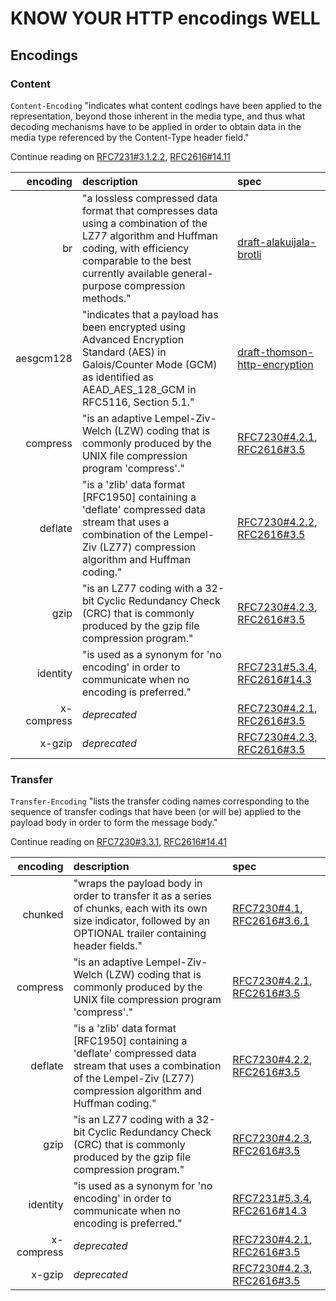 # KNOW YOUR HTTP encodings WELL

## Encodings

### Content

`Content-Encoding` "indicates what content codings have been applied to the representation, beyond those inherent in the media type, and thus what decoding mechanisms have to be applied in order to obtain data in the media type referenced by the Content-Type header field."

Continue reading on [RFC7231#3.1.2.2](https://tools.ietf.org/html/rfc7231#section-3.1.2.2),  [RFC2616#14.11](https://tools.ietf.org/html/rfc2616#section-14.11)

encoding | description | spec
-------: | :---------- | :---
br | "a lossless compressed data format that compresses data using a combination of the LZ77 algorithm and Huffman coding, with efficiency comparable to the best currently available general-purpose compression methods." | [draft-alakuijala-brotli](https://tools.ietf.org/html/draft-alakuijala-brotli)
aesgcm128 | "indicates that a payload has been encrypted using Advanced Encryption Standard (AES) in Galois/Counter Mode (GCM) as identified as AEAD_AES_128_GCM in RFC5116, Section 5.1." | [draft-thomson-http-encryption](https://tools.ietf.org/html/draft-thomson-http-encryption)
compress | "is an adaptive Lempel-Ziv-Welch (LZW) coding that is commonly produced by the UNIX file compression program 'compress'." | [RFC7230#4.2.1](https://tools.ietf.org/html/rfc7230#section-4.2.1), [RFC2616#3.5](https://tools.ietf.org/html/rfc2616#section-3.5)
deflate | "is a 'zlib' data format [RFC1950] containing a 'deflate' compressed data stream that uses a combination of the Lempel-Ziv (LZ77) compression algorithm and Huffman coding." | [RFC7230#4.2.2](https://tools.ietf.org/html/rfc7230#section-4.2.2), [RFC2616#3.5](https://tools.ietf.org/html/rfc2616#section-3.5)
gzip | "is an LZ77 coding with a 32-bit Cyclic Redundancy Check (CRC) that is commonly produced by the gzip file compression program." | [RFC7230#4.2.3](https://tools.ietf.org/html/rfc7230#section-4.2.3), [RFC2616#3.5](https://tools.ietf.org/html/rfc2616#section-3.5)
identity | "is used as a synonym for 'no encoding' in order to communicate when no encoding is preferred." | [RFC7231#5.3.4](https://tools.ietf.org/html/rfc7231#section-5.3.4), [RFC2616#14.3](https://tools.ietf.org/html/rfc2616#section-14.3)
x-compress | *deprecated* | [RFC7230#4.2.1](https://tools.ietf.org/html/rfc7230#section-4.2.1), [RFC2616#3.5](https://tools.ietf.org/html/rfc2616#section-3.5)
x-gzip | *deprecated* | [RFC7230#4.2.3](https://tools.ietf.org/html/rfc7230#section-4.2.3), [RFC2616#3.5](https://tools.ietf.org/html/rfc2616#section-3.5)

### Transfer

`Transfer-Encoding` "lists the transfer coding names corresponding to the sequence of transfer codings that have been (or will be) applied to the payload body in order to form the message body."

Continue reading on [RFC7230#3.3.1](https://tools.ietf.org/html/rfc7230#section-3.3.1), [RFC2616#14.41](https://tools.ietf.org/html/rfc2616#section-14.41)

encoding | description | spec
-------: | :---------- | :---
chunked | "wraps the payload body in order to transfer it as a series of chunks, each with its own size indicator, followed by an OPTIONAL trailer containing header fields." | [RFC7230#4.1](https://tools.ietf.org/html/rfc7230#section-4.1), [RFC2616#3.6.1](https://tools.ietf.org/html/rfc2616#section-3.6.1)
compress | "is an adaptive Lempel-Ziv-Welch (LZW) coding that is commonly produced by the UNIX file compression program 'compress'." | [RFC7230#4.2.1](https://tools.ietf.org/html/rfc7230#section-4.2.1), [RFC2616#3.5](https://tools.ietf.org/html/rfc2616#section-3.5)
deflate | "is a 'zlib' data format [RFC1950] containing a 'deflate' compressed data stream that uses a combination of the Lempel-Ziv (LZ77) compression algorithm and Huffman coding." | [RFC7230#4.2.2](https://tools.ietf.org/html/rfc7230#section-4.2.2), [RFC2616#3.5](https://tools.ietf.org/html/rfc2616#section-3.5)
gzip | "is an LZ77 coding with a 32-bit Cyclic Redundancy Check (CRC) that is commonly produced by the gzip file compression program." | [RFC7230#4.2.3](https://tools.ietf.org/html/rfc7230#section-4.2.3), [RFC2616#3.5](https://tools.ietf.org/html/rfc2616#section-3.5)
identity | "is used as a synonym for 'no encoding' in order to communicate when no encoding is preferred." | [RFC7231#5.3.4](https://tools.ietf.org/html/rfc7231#section-5.3.4), [RFC2616#14.3](https://tools.ietf.org/html/rfc2616#section-14.3)
x-compress | *deprecated* | [RFC7230#4.2.1](https://tools.ietf.org/html/rfc7230#section-4.2.1), [RFC2616#3.5](https://tools.ietf.org/html/rfc2616#section-3.5)
x-gzip | *deprecated* | [RFC7230#4.2.3](https://tools.ietf.org/html/rfc7230#section-4.2.3), [RFC2616#3.5](https://tools.ietf.org/html/rfc2616#section-3.5)
